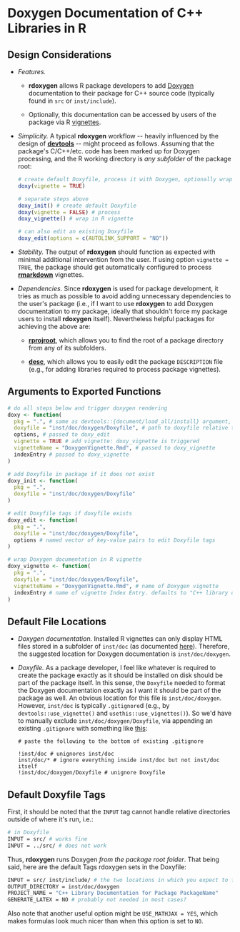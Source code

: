 # Doxygen Documentation of C++ Libraries in R

## Design Considerations

- *Features.*  

    * **rdoxygen** allows R package developers to add [Doxygen](http://www.stack.nl/~dimitri/doxygen/index.html) documentation to their package for C++ source code (typically found in `src` or `inst/include`).  
    
    * Optionally, this documentation can be accessed by users of the package via R [vignettes](http://r-pkgs.had.co.nz/vignettes.html).
    
- *Simplicity.*  A typical **rdoxygen** workflow -- heavily influenced by the design of [**devtools**](https://github.com/r-lib/devtools) -- might proceed as follows. Assuming that the package's C/C++/etc. code has been marked up for Doxygen processing, and the R working directory is *any subfolder* of the package root:

    ```r
    # create default Doxyfile, process it with Doxygen, optionally wrap in R vignette
    doxy(vignette = TRUE)
    
    # separate steps above
    doxy_init() # create default Doxyfile
    doxy(vignette = FALSE) # process
    doxy_vignette() # wrap in R vignette
    
    # can also edit an existing Doxyfile
    doxy_edit(options = c(AUTOLINK_SUPPORT = "NO"))
    ```

- *Stability.* The output of **rdoxygen** should function as expected with minimal additional intervention from the user. If using option `vignette = TRUE`, the package should get automatically configured to process [**rmarkdown**](https://rmarkdown.rstudio.com/) vignettes.

- *Dependencies.* Since **rdoxygen** is used for package development, it tries as much as possible to avoid adding unnecessary dependencies to the user's package (i.e., if I want to use **rdoxygen** to add Doxygen documentation to my package, ideally that shouldn't force my package users to install **rdoxygen** itself). Nevertheless helpful packages for achieving the above are:

    * [**rprojroot**](https://cran.r-project.org/web/packages/rprojroot/index.html), which allows you to find the root of a package directory from any of its subfolders.
    
    * [**desc**](https://cran.r-project.org/web/packages/desc/index.html), which allows you to easily edit the package `DESCRIPTION` file (e.g., for adding libraries required to process package vignettes).

## Arguments to Exported Functions

```r
# do all steps below and trigger doxygen rendering
doxy <- function(
  pkg = ".", # same as devtools::{document/load_all/install} argument, i.e., any subfolder of package root
  doxyfile = "inst/doc/doxygen/Doxyfile", # path to doxyfile relative to package root
  options, # passed to doxy_edit
  vignette = TRUE # add vignette: doxy_vignette is triggered
  vignetteName = "DoxygenVignette.Rmd", # passed to doxy_vignette
  indexEntry # passed to doxy_vignette
)

# add Doxyfile in package if it does not exist
doxy_init <- function(
  pkg = ".",
  doxyfile = "inst/doc/doxygen/Doxyfile"
)

# edit Doxyfile tags if doxyfile exists
doxy_edit <- function(
  pkg = ".", 
  doxyfile = "inst/doc/doxygen/Doxyfile", 
  options # named vector of key-value pairs to edit Doxyfile tags
)

# wrap Doxygen documentation in R vignette
doxy_vignette <- function(
  pkg = ".",
  doxyfile = "inst/doc/doxygen/Doxyfile", 
  vignetteName = "DoxygenVignette.Rmd", # name of Doxygen vignette
  indexEntry # name of vignette Index Entry. defaults to "C++ library documentation for package PackageName"
)
```

## Default File Locations

* *Doxygen documentation.* Installed R vignettes can only display HTML files stored in a subfolder of `inst/doc` (as documented [here](https://github.com/nevrome/rdoxygen/issues/2#issuecomment-412536748)). Therefore, the suggested location for Doxygen documentation is `inst/doc/doxygen`.

* *Doxyfile.* As a package developer, I feel like whatever is required to create the package exactly as it should be installed on disk should be part of the package itself. In this sense, the `Doxyfile` needed to format the Doxygen documentation exactly as I want it should be part of the package as well. An obvious location for this file is `inst/doc/doxygen`.  However, `inst/doc` is typically `.gitignore`d (e.g., by `devtools::use_vignette()` and `usethis::use_vignettes()`).  So we'd have to manually exclude `inst/doc/doxygen/Doxyfile`, via appending an existing `.gitignore` with something like [this](https://stackoverflow.com/questions/5533050/gitignore-exclude-folder-but-include-specific-subfolder):
    
    ```
    # paste the following to the bottom of existing .gitignore
    
    !inst/doc # unignores inst/doc
    inst/doc/* # ignore everything inside inst/doc but not inst/doc itself
    !inst/doc/doxygen/Doxyfile # unignore Doxyfile
    ```
   
## Default Doxyfile Tags

First, it should be noted that the `INPUT` tag cannot handle relative directories outside of where it's run, i.e.:

```bash
# in Doxyfile
INPUT = src/ # works fine
INPUT = ../src/ # does not work
```

Thus, **rdoxygen** runs Doxygen *from the package root folder*.  That being said, here are the default Tags rdoxygen sets in the Doxyfile:

```bash
INPUT = src/ inst/include/ # the two locations in which you expect to find C++ code
OUTPUT_DIRECTORY = inst/doc/doxygen
PROJECT_NAME = "C++ Library Documentation for Package PackageName"
GENERATE_LATEX = NO # probably not needed in most cases?
```

Also note that another useful option might be `USE_MATHJAX = YES`, which makes formulas look much nicer than when this option is set to `NO`.

